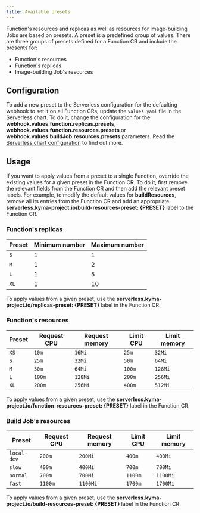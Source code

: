 ```yaml
---
title: Available presets
---
```


Function's resources and replicas as well as resources for image-building Jobs are based on presets. A preset is a predefined group of values. There are three groups of presets defined for a Function CR and include the presents for:

- Function's resources
- Function's replicas
- Image-building Job's resources

## Configuration

To add a new preset to the Serverless configuration for the defaulting webhook to set it on all Function CRs, update the `values.yaml` file in the Serverless chart. To do it, change the configuration for the **webhook.values.function.replicas.presets**, **webhook.values.function.resources.presets** or **webhook.values.buildJob.resources.presets** parameters. Read the [Serverless chart configuration](./05-configuration-parameters/svls-01-serverless-chart.md) to find out more.

## Usage

If you want to apply values from a preset to a single Function, override the existing values for a given preset in the Function CR. To do it, first remove the relevant fields from the Function CR and then add the relevant preset labels. For example, to modify the default values for **buildResources**, remove all its entries from the Function CR and add an appropriate **serverless.kyma-project.io/build-resources-preset: {PRESET}** label to the Function CR.

### Function's replicas

| Preset | Minimum number | Maximum number |
| - | - | - |
| `S` | 1 | 1 |
| `M` | 1 | 2 |
| `L` | 1 | 5 |
| `XL` | 1 | 10 |

To apply values ​​from a given preset, use the **serverless.kyma-project.io/replicas-preset: {PRESET}** label in the Function CR.

### Function's resources

| Preset | Request CPU | Request memory | Limit CPU | Limit memory |
| - | - | - | - | - |
| `XS` | `10m` | `16Mi` | `25m` | `32Mi` |
| `S` | `25m` | `32Mi` | `50m` | `64Mi` |
| `M` | `50m` | `64Mi` | `100m` | `128Mi` |
| `L` | `100m` | `128Mi` | `200m` | `256Mi` |
| `XL` | `200m` | `256Mi` | `400m` | `512Mi` |

To apply values ​​from a given preset, use the **serverless.kyma-project.io/function-resources-preset: {PRESET}** label in the Function CR.

### Build Job's resources

| Preset | Request CPU | Request memory | Limit CPU | Limit memory |
| - | - | - | - | - |
| `local-dev` | `200m` | `200Mi` | `400m` | `400Mi` |
| `slow` | `400m` | `400Mi` | `700m` | `700Mi` |
| `normal` | `700m` | `700Mi` | `1100m` | `1100Mi`|
| `fast` | `1100m` | `1100Mi` | `1700m` | `1700Mi`|

To apply values ​​from a given preset, use the **serverless.kyma-project.io/build-resources-preset: {PRESET}** label in the Function CR.
